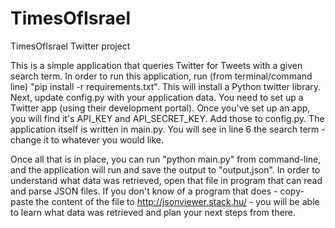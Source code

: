 # TimesOfIsrael
TimesOfIsrael Twitter project

This is a simple application that queries Twitter for Tweets with a given search term.
In order to run this application, run (from terminal/command line) "pip install -r requirements.txt". This will install a Python twitter library.
Next, update config.py with your application data. You need to set up a Twitter app (using their development portal). Once you've set up an app, you will find it's API_KEY and API_SECRET_KEY. Add those to config.py.
The application itself is written in main.py. You will see in line 6 the search term - change it to whatever you would like.

Once all that is in place, you can run "python main.py" from command-line, and the application will run and save the output to "output.json". In order to understand what data was retrieved, open that file in program that can read and parse JSON files. If you don't know of a program that does - copy-paste the content of the file to http://jsonviewer.stack.hu/ - you will be able to learn what data was retrieved and plan your next steps from there.
